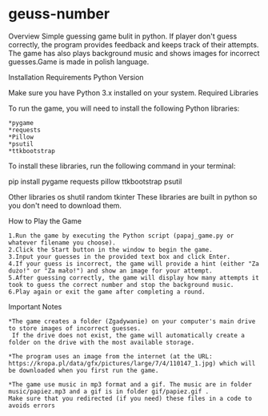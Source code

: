# geuss-number
Overview
Simple guessing game bulit in python. If player don't guess correctly, the program provides feedback and keeps track of their attempts.
The game has also plays background music and shows images for incorrect guesses.Game is made in polish language.

Installation Requirements
Python Version

Make sure you have Python 3.x installed on your system.
Required Libraries

To run the game, you will need to install the following Python libraries:

    *pygame
    *requests
    *Pillow
    *psutil
    *ttkbootstrap

To install these libraries, run the following command in your terminal:

pip install pygame requests pillow ttkbootstrap psutil

Other libraries
  os
  shutil
  random
  tkinter
These libraries are built in python so you don't need to download them.


How to Play the Game

    1.Run the game by executing the Python script (papaj_game.py or whatever filename you choose).
    2.Click the Start button in the window to begin the game.
    3.Input your guesses in the provided text box and click Enter.
    4.If your guess is incorrect, the game will provide a hint (either "Za dużo!" or "Za mało!") and show an image for your attempt.
    5.After guessing correctly, the game will display how many attempts it took to guess the correct number and stop the background music.
    6.Play again or exit the game after completing a round.

Important Notes

    *The game creates a folder (Zgadywanie) on your computer's main drive to store images of incorrect guesses. 
     If the drive does not exist, the game will automatically create a folder on the drive with the most available storage.
    
    *The program uses an image from the internet (at the URL: https://kropa.pl/data/gfx/pictures/large/7/4/110147_1.jpg) which will be downloaded when you first run the game.
    
    *The game use music in mp3 format and a gif. The music are in folder music/papiez.mp3 and a gif is in folder gif/papiez.gif .
    Make sure that you redirected (if you need) these files in a code to avoids errors








    
